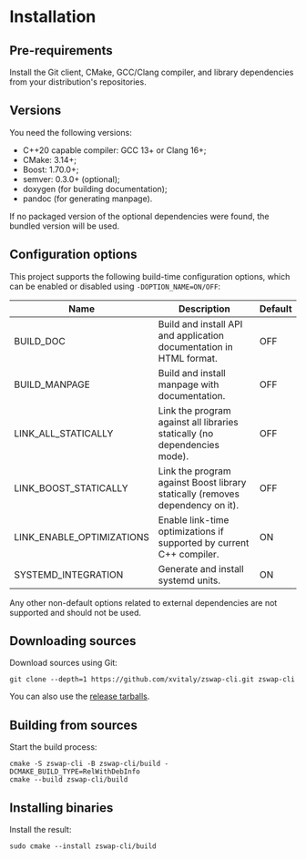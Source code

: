 # Installation

## Pre-requirements

Install the Git client, CMake, GCC/Clang compiler, and library dependencies from your distribution's repositories.

## Versions

You need the following versions:

  * C++20 capable compiler: GCC 13+ or Clang 16+;
  * CMake: 3.14+;
  * Boost: 1.70.0+;
  * semver: 0.3.0+ (optional);
  * doxygen (for building documentation);
  * pandoc (for generating manpage).

If no packaged version of the optional dependencies were found, the bundled version will be used.

## Configuration options

This project supports the following build-time configuration options, which can be enabled or disabled using `-DOPTION_NAME=ON/OFF`:

| Name | Description | Default |
| ------- | ------- | ------- |
| BUILD_DOC | Build and install API and application documentation in HTML format. | OFF |
| BUILD_MANPAGE | Build and install manpage with documentation. | OFF |
| LINK_ALL_STATICALLY | Link the program against all libraries statically (no dependencies mode). | OFF |
| LINK_BOOST_STATICALLY | Link the program against Boost library statically (removes dependency on it). | OFF |
| LINK_ENABLE_OPTIMIZATIONS | Enable link-time optimizations if supported by current C++ compiler. | ON |
| SYSTEMD_INTEGRATION | Generate and install systemd units. | ON |

Any other non-default options related to external dependencies are not supported and should not be used.

## Downloading sources

Download sources using Git:

```
git clone --depth=1 https://github.com/xvitaly/zswap-cli.git zswap-cli
```

You can also use the [release tarballs](https://github.com/xvitaly/zswap-cli/releases).

## Building from sources

Start the build process:

```
cmake -S zswap-cli -B zswap-cli/build -DCMAKE_BUILD_TYPE=RelWithDebInfo
cmake --build zswap-cli/build
```

## Installing binaries

Install the result:

```
sudo cmake --install zswap-cli/build
```

